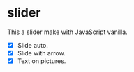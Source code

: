 # slider

This a slider make with JavaScript vanilla.

- [X] Slide auto.
- [X] Slide with arrow.
- [X] Text on pictures.

